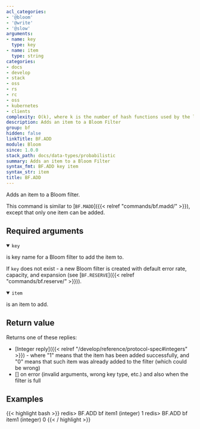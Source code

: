 ```yaml
---
acl_categories:
- '@bloom'
- '@write'
- '@slow'
arguments:
- name: key
  type: key
- name: item
  type: string
categories:
- docs
- develop
- stack
- oss
- rs
- rc
- oss
- kubernetes
- clients
complexity: O(k), where k is the number of hash functions used by the last sub-filter
description: Adds an item to a Bloom Filter
group: bf
hidden: false
linkTitle: BF.ADD
module: Bloom
since: 1.0.0
stack_path: docs/data-types/probabilistic
summary: Adds an item to a Bloom Filter
syntax_fmt: BF.ADD key item
syntax_str: item
title: BF.ADD
---
```

Adds an item to a Bloom filter.

This command is similar to [`BF.MADD`]({{< relref "commands/bf.madd/" >}}), except that only one item can be added.

## Required arguments

<details open><summary><code>key</code></summary>

is key name for a Bloom filter to add the item to.

If `key` does not exist - a new Bloom filter is created with default error rate, capacity, and expansion (see [`BF.RESERVE`]({{< relref "commands/bf.reserve/" >}})).
</details>

<details open><summary><code>item</code></summary>

is an item to add.
</details>

## Return value

Returns one of these replies:

- [Integer reply]({{< relref "/develop/reference/protocol-spec#integers" >}}) - where "1" means that the item has been added successfully, and "0" means that such item was already added to the filter (which could be wrong)
- [] on error (invalid arguments, wrong key type, etc.) and also when the filter is full

## Examples

{{< highlight bash >}}
redis> BF.ADD bf item1
(integer) 1
redis> BF.ADD bf item1
(integer) 0
{{< / highlight >}}
